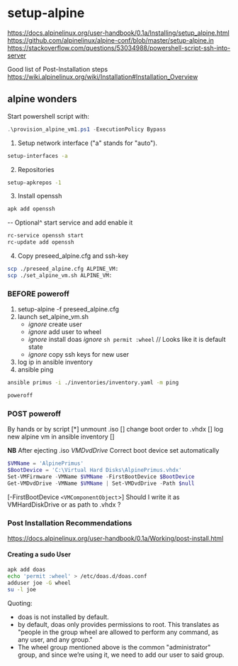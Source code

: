 # setup-alpine

<https://docs.alpinelinux.org/user-handbook/0.1a/Installing/setup_alpine.html>
<https://github.com/alpinelinux/alpine-conf/blob/master/setup-alpine.in>
<https://stackoverflow.com/questions/53034988/powershell-script-ssh-into-server>

Good list of Post-Installation steps
<https://wiki.alpinelinux.org/wiki/Installation#Installation_Overview>

## alpine wonders

Start powershell script with:

```powershell
.\provision_alpine_vm1.ps1 -ExecutionPolicy Bypass
```

1. Setup network interface ("a" stands for "auto").

```bash
setup-interfaces -a
```

2. Repositories

```bash
setup-apkrepos -1
```

3. Install openssh

```bash
apk add openssh
```

-- Optional^ start service and add enable it

```bash
rc-service openssh start
rc-update add openssh
```

4. Copy preseed_alpine.cfg and ssh-key

```bash
scp ./preseed_alpine.cfg ALPINE_VM:
scp ./set_alpine_vm.sh ALPINE_VM:
```

### **BEFORE** poweroff

1. setup-alpine -f preseed_alpine.cfg
2. launch set_alpine_vm.sh
    - *ignore* create user
    - *ignore* add user to wheel
    - *ignore* install doas
        *ignore* ```sh permit :wheel``` // Looks like it is default state
    - *ignore* copy ssh keys for new user
3. log ip in ansible inventory
4. ansible ping

```bash
ansible primus -i ./inventories/inventory.yaml -m ping
```

```bash
poweroff
```

### **POST** poweroff

By hands or by script
[*] unmount .iso
[] change boot order to .vhdx
[] log new alpine vm in ansible inventory
[] 

**NB** After ejecting .iso *VMDvdDrive* Correct boot device set automatically
```powershell
$VMName = 'AlpinePrimus'
$BootDevice = 'C:\Virtual Hard Disks\AlpinePrimus.vhdx'
Set-VMFirmware -VMName $VMName -FirstBootDevice $BootDevice
Get-VMDvdDrive -VMName $VMName | Set-VMDvdDrive -Path $null
```

[-FirstBootDevice `<VMComponentObject`>]
Should I write it as VMHardDiskDrive or as path to .vhdx ?

### Post Installation Recommendations

<https://docs.alpinelinux.org/user-handbook/0.1a/Working/post-install.html>

#### Creating a sudo User

```bash
apk add doas
echo 'permit :wheel' > /etc/doas.d/doas.conf
adduser joe -G wheel
su -l joe
```

Quoting:

- doas is not installed by default.
- by default, doas only provides permissions to root. This translates as "people in the group wheel are allowed to perform any command, as any user, and any group."
- The wheel group mentioned above is the common "administrator" group, and since we’re using it, we need to add our user to said group.

